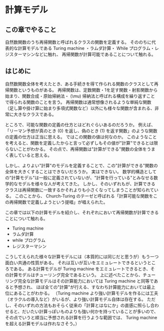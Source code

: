# 計算モデル
## この章でやること
自然数関数のうち再帰関数と呼ばれるクラスの関数を定義する。
そののちに代表的な計算モデルである Turing machine ・ラムダ計算・ While プログラム・レジスターマシンなどに触れ、
再帰関数が計算可能であることについて触れる。

## はじめに
自然数関数全体を考えたとき、ある手続きを得て作られる関数のクラスとして再帰関数というものがある。
再帰関数は、定数関数・1を足す関数・射影関数から始まり、関数合成・原始帰納法・ \(\mu\) 帰納法と呼ばれる構成を繰り返すことで得られる関数のことを言う。
再帰関数は通常想像されるような単純な関数（足し算や掛け算に始まり多項式関数など）以外にも様々な関数が含まれる、非常に大きなクラスである。

ところで、可能な関数の定義の仕方とはどれぐらいあるのだろうか。
例えば、「リーマン予想が真のとき \(0\) を返し、偽のとき \(1\) を返す関数」のような関数の定義の仕方は正当に思える。
ではこの関数の値は何なのか。
このようなことを考えると、関数を定義したからと言って必ずしもその値が"計算"できるとは限らないことがわかる。
その点で、再帰関数は"計算ができる"関数の全体をうまく表していると思える。

しかし、よりよい"計算"のモデルを定義することで、この"計算ができる"関数の全体を大きくすることはできないだろうか。
実はできない。
数学的構造としての"計算モデル"は一般に定義されていないが、"計算を行っている"とみなせる数学的なモデルを様々な人が考えてきた。
しかし、そのいずれもが、計算できるクラスは再帰関数に一致するかそれよりも小さくなってしまうことが知られている。
このことから、 Church-Turing のテーゼと呼ばれる「計算可能な関数をこの再帰関数で定義しようという提唱」が唱えられた。

この章では以下の計算モデルを紹介し、それぞれにおいて再帰関数が計算できることについて触れる。
- Turing machine
- ラムダ計算
- while プログラム
- レジスターマシン

こうしてえられた様々な計算モデルには（本質的には同じだと思うが）もう一つ面白い共通の性質がある。
それは互いが互いをエミュレートできるというところである。
ある計算モデルが Turing machine をエミュレートできるとき、その計算モデルはチューリング完全であるという。
上に述べたことから、チューリング完全な計算モデルはその計算能力においては Turing machine と同等であると予想され、
ほぼ全ての"計算"が行える、すなわち計算能力においては最上位にあることがわかる。
（Turing machine より強い計算モデルを作るには工夫（オラクルの導入など）がいるが、より強い計算モデル自体は存在する。
ただし、そのいずれの方法もおそらく従来の「計算とはなにか」の直感に照らし合わせると、だいたい計算っぽいものよりも強い何かを持っていることが多いので、
その点でいうと順当に予想される計算を行うような範囲では、 Turing machine を超える計算モデルは作れなさそう。）

<!-- ### 再帰関数
自然数関数のうち、非常に自明なものから始まり、すでに得られている関数をもとに合成や帰納法に基づく構成などを繰り返して得られる関数のことを言う。
非常に多くの関数がここに含まれることがわかる。
計算モデルとはあまり言われないと思う。
（もしかしたら「計算モデル」の厳密な定義によっては計算モデルではないかもしれない。）

### チューリングマシン
チューリングマシンとは、左右無限のテープに書かれた記号と自身の状態を、あらかじめ定義された遷移表にのっとって操作する、仮想の機械である。

### チューリングマシンの計算可能な関数
自然数とテープの間の変換を考えることでチューリングマシン（のうち一部）を自然数関数とみなすと、再帰関数はチューリングマシンによってあらわせることがわかった。

### Universal なチューリングマシン
全く詳しく触れてないが、チューリングマシンの動作を模倣する Universal なチューリングマシンがあることについて触れた。

### ラムダ計算
ラムダ計算は、変数とラムダ抽象と関数の適用により得られるラムダ式を、代入による式を簡約を計算ととらえることで得られる計算モデルである。

### while プログラム
while プログラムは変数への操作と条件を満たしているかどうかの判定からなる文で構成される言語である。
変数と値の対応を環境と呼び while プログラムがこれに作用しているとみなすことで計算モデルとすることができる。

###  -->
